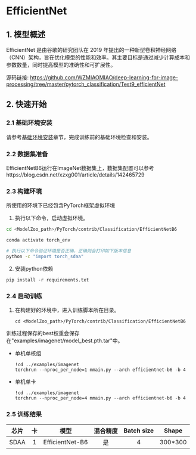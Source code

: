# EfficientNet

## 1. 模型概述
EfficientNet 是由谷歌的研究团队在 2019 年提出的一种新型卷积神经网络（CNN）架构，旨在优化模型的性能和效率。其主要目标是通过减少计算成本和参数数量，同时提高模型的准确性和可扩展性。

源码链接: https://github.com/WZMIAOMIAO/deep-learning-for-image-processing/tree/master/pytorch_classification/Test9_efficientNet

## 2. 快速开始

### 2.1 基础环境安装

请参考[基础环境安装](../../../../doc/Environment.md)章节，完成训练前的基础环境检查和安装。


### 2.2 数据集准备

EfficientNetB6运行在ImageNet数据集上，数据集配置可以参考https://blog.csdn.net/xzxg001/article/details/142465729

### 2.3 构建环境
所使用的环境下已经包含PyTorch框架虚拟环境
1. 执行以下命令，启动虚拟环境。
``` bash
cd <ModelZoo_path>/PyTorch/contrib/Classification/EfficientNetB6

conda activate torch_env

# 执行以下命令验证环境是否正确，正确则会打印如下版本信息
python -c "import torch_sdaa"
```

2. 安装python依赖
``` 
pip install -r requirements.txt
```
### 2.4 启动训练
1. 在构建好的环境中，进入训练脚本所在目录。
    ```
    cd <ModelZoo_path>/PyTorch/contrib/Classification/EfficientNetB6
    ```
训练过程保存的best权重会保存在"examples/imagenet/model_best.pth.tar"中。

- 单机单核组
    ```
    !cd ../examples/imagenet
    torchrun --nproc_per_node=1 mmain.py --arch efficientnet-b6 -b 4
    ```
- 单机单卡
    ```
    !cd ../examples/imagenet
    torchrun --nproc_per_node=4 mmain.py --arch efficientnet-b6 -b 4
    ```


### 2.5 训练结果

| 芯片 |卡  | 模型 |  混合精度 |Batch size|Shape| 
|:-:|:-:|:-:|:-:|:-:|:-:|
|SDAA|1| EfficientNet-B6 |是|4|300*300|



